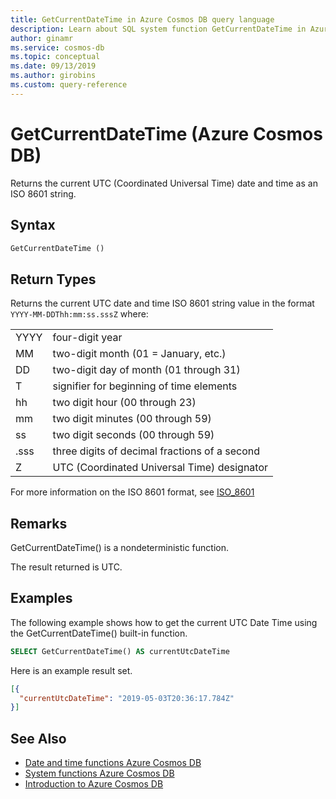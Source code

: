 ```yaml
---
title: GetCurrentDateTime in Azure Cosmos DB query language
description: Learn about SQL system function GetCurrentDateTime in Azure Cosmos DB.
author: ginamr
ms.service: cosmos-db
ms.topic: conceptual
ms.date: 09/13/2019
ms.author: girobins
ms.custom: query-reference
---
```

# GetCurrentDateTime (Azure Cosmos DB)
 Returns the current UTC (Coordinated Universal Time) date and time as an ISO 8601 string.
  
## Syntax
  
```sql
GetCurrentDateTime ()
```
  
## Return Types
  
  Returns the current UTC date and time ISO 8601 string value in the format `YYYY-MM-DDThh:mm:ss.sssZ` where:
  
  |||
  |-|-|
  |YYYY|four-digit year|
  |MM|two-digit month (01 = January, etc.)|
  |DD|two-digit day of month (01 through 31)|
  |T|signifier for beginning of time elements|
  |hh|two digit hour (00 through 23)|
  |mm|two digit minutes (00 through 59)|
  |ss|two digit seconds (00 through 59)|
  |.sss|three digits of decimal fractions of a second|
  |Z|UTC (Coordinated Universal Time) designator||
  
  For more information on the ISO 8601 format, see [ISO_8601](https://en.wikipedia.org/wiki/ISO_8601)

## Remarks

  GetCurrentDateTime() is a nondeterministic function. 
  
  The result returned is UTC.

## Examples
  
  The following example shows how to get the current UTC Date Time using the GetCurrentDateTime() built-in function.
  
```sql
SELECT GetCurrentDateTime() AS currentUtcDateTime
```  
  
 Here is an example result set.
  
```json
[{
  "currentUtcDateTime": "2019-05-03T20:36:17.784Z"
}]  
```  

## See Also

- [Date and time functions Azure Cosmos DB](sql-query-date-time-functions.md)
- [System functions Azure Cosmos DB](sql-query-system-functions.md)
- [Introduction to Azure Cosmos DB](introduction.md)

